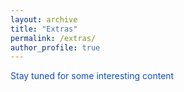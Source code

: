 ```yaml
---
layout: archive
title: "Extras"
permalink: /extras/
author_profile: true
---
```



<span style="color:#114EC1">Stay tuned for some interesting content</span>
